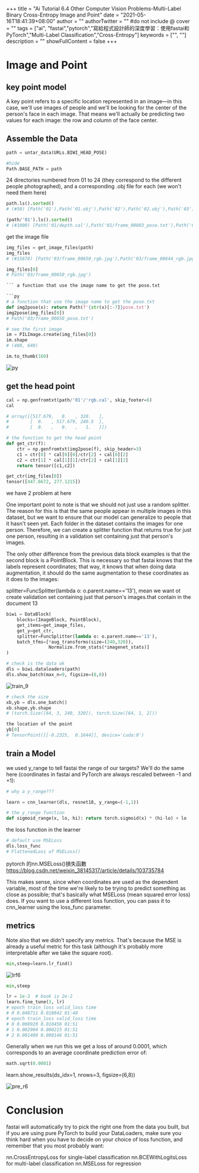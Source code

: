 +++
title = "Ai Tutorial 6.4  Other Computer Vision Problems-Multi-Label Binary Cross-Entropy Image and Point"
date = "2021-05-16T18:41:39+08:00"
author = ""
authorTwitter = "" #do not include @
cover = ""
tags = ["ai", "fastai","pytorch","寫給程式設計師的深度學習：使用fastai和PyTorch","Multi-Label Classification","Cross-Entropy"]
keywords = ["", ""]
description = ""
showFullContent = false
+++


# Image and Point

## key point model

A key point refers to a specific location represented in an image—in this case, we'll use images of people and we'll be looking for the center of the person's face in each image. That means we'll actually be predicting two values for each image: the row and column of the face center.

## Assemble the Data

```py
path = untar_data(URLs.BIWI_HEAD_POSE)
```

```py
#hide
Path.BASE_PATH = path
```

24 directories numbered from 01 to 24 (they correspond to the different people photographed), and a corresponding .obj file for each (we won't need them here)

```py
path.ls().sorted()
# (#50) [Path('01'),Path('01.obj'),Path('02'),Path('02.obj'),Path('03'),Path('03.obj'),Path('04'),Path('04.obj'),Path('05'),Path('05.obj')...]

```

```py
(path/'01').ls().sorted()
# (#1000) [Path('01/depth.cal'),Path('01/frame_00003_pose.txt'),Path('01/frame_00003_rgb.jpg'),Path('01/frame_00004_pose.txt'),Path('01/frame_00004_rgb.jpg'),Path('01/frame_00005_pose.txt'),Path('01/frame_00005_rgb.jpg'),Path('01/frame_00006_pose.txt'),Path('01/frame_00006_rgb.jpg'),Path('01/frame_00007_pose.txt')...]

```

get the image file

```py
img_files = get_image_files(path)
img_files
# (#15678) [Path('03/frame_00650_rgb.jpg'),Path('03/frame_00644_rgb.jpg'),Path('03/frame_00491_rgb.jpg'),Path('03/frame_00207_rgb.jpg'),Path('03/frame_00067_rgb.jpg'),Path('03/frame_00056_rgb.jpg'),Path('03/frame_00025_rgb.jpg'),Path('03/frame_00450_rgb.jpg'),Path('03/frame_00584_rgb.jpg'),Path('03/frame_00285_rgb.jpg')...]

```

```py
img_files[0]
# Path('03/frame_00650_rgb.jpg')

``` a function that use the image name to get the pose.txt

```py
# a function that use the image name to get the pose.txt
def img2pose(x): return Path(f'{str(x)[:-7]}pose.txt')
img2pose(img_files[0])
# Path('03/frame_00650_pose.txt')
```

```py
# see the first image
im = PILImage.create(img_files[0])
im.shape
# (480, 640)
```

```py
im.to_thumb(160)
```

![py](/img/ai_t/t1/py.PNG)

## get the head point

```py
cal = np.genfromtxt(path/'01'/'rgb.cal', skip_footer=6)
cal

# array([[517.679,   0.   , 320.   ],
#        [  0.   , 517.679, 240.5  ],
#        [  0.   ,   0.   ,   1.   ]])
```

```py
# the function to get the head point
def get_ctr(f):
    ctr = np.genfromtxt(img2pose(f), skip_header=3)
    c1 = ctr[0] * cal[0][0]/ctr[2] + cal[0][2]
    c2 = ctr[1] * cal[1][1]/ctr[2] + cal[1][2]
    return tensor([c1,c2])
```

```py
get_ctr(img_files[0])
tensor([447.6672, 277.1215])
```

we have 2 problem at here  

One important point to note is that we should not just use a random splitter. The reason for this is that the same people appear in multiple images in this dataset, but we want to ensure that our model can generalize to people that it hasn't seen yet. Each folder in the dataset contains the images for one person. Therefore, we can create a splitter function that returns true for just one person, resulting in a validation set containing just that person's images.  

The only other difference from the previous data block examples is that the second block is a PointBlock. This is necessary so that fastai knows that the labels represent coordinates; that way, it knows that when doing data augmentation, it should do the same augmentation to these coordinates as it does to the images:  

splitter=FuncSplitter(lambda o: o.parent.name=='13'), mean we want ot create validation set containing just that person's images.that contain in the document 13

```py
biwi = DataBlock(
    blocks=(ImageBlock, PointBlock),
    get_items=get_image_files,
    get_y=get_ctr,
    splitter=FuncSplitter(lambda o: o.parent.name=='13'),
    batch_tfms=[*aug_transforms(size=(240,320)), 
                Normalize.from_stats(*imagenet_stats)]
)
```

```py
# check is the data ok
dls = biwi.dataloaders(path)
dls.show_batch(max_n=9, figsize=(8,6))
```

![train_9](/img/ai_t/t1/train_9.PNG)

```py
# check the size
xb,yb = dls.one_batch()
xb.shape,yb.shape
# (torch.Size([64, 3, 240, 320]), torch.Size([64, 1, 2]))
```

```py
the location of the point
yb[0]
# TensorPoint([[-0.2325,  0.1644]], device='cuda:0')
```

## train a Model

we used y_range to tell fastai the range of our targets? We'll do the same here (coordinates in fastai and PyTorch are always rescaled between -1 and +1):

```py
# why a y_range???

learn = cnn_learner(dls, resnet18, y_range=(-1,1))
```

```py
# the y_range function
def sigmoid_range(x, lo, hi): return torch.sigmoid(x) * (hi-lo) + lo
```

the loss function in the learner

```py
# default use MSELoss
dls.loss_func
# FlattenedLoss of MSELoss()
```

pytorch 的nn.MSELoss()損失函數 <https://blog.csdn.net/weixin_38145317/article/details/103735784>  

This makes sense, since when coordinates are used as the dependent variable, most of the time we're likely to be trying to predict something as close as possible; that's basically what MSELoss (mean squared error loss) does. If you want to use a different loss function, you can pass it to cnn_learner using the loss_func parameter.

## metrics

Note also that we didn't specify any metrics. That's because the MSE is already a useful metric for this task (although it's probably more interpretable after we take the square root).

```py
min,steep=learn.lr_find()
```

![lrf6](/img/ai_t/t1/lrf6.PNG)

```py
min,steep
```

```py
lr = 1e-2  # book is 2e-2
learn.fine_tune(3, lr)
# epoch train_loss valid_loss time
# 0 0.048711 0.018842 01:48
# epoch train_loss valid_loss time
# 0 0.008920 0.010456 01:51
# 1 0.002904 0.000215 01:51
# 2 0.001400 0.000146 01:51
```

Generally when we run this we get a loss of around 0.0001, which corresponds to an average coordinate prediction error of:

```py
math.sqrt(0.0001)
```

learn.show_results(ds_idx=1, nrows=3, figsize=(6,8))

![pre_r6](/img/ai_t/t1/pre_r6.PNG)

# Conclusion

fastai will automatically try to pick the right one from the data you built, but if you are using pure PyTorch to build your DataLoaders, make sure you think hard when you have to decide on your choice of loss function, and remember that you most probably want:

nn.CrossEntropyLoss for single-label classification nn.BCEWithLogitsLoss for multi-label classification nn.MSELoss for regression
